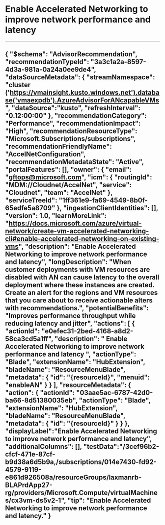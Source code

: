 <properties
    pageTitle="Enable Accelerated Networking to improve network performance and latency"
    description="Enable Accelerated Networking to improve network performance and latency"
    authors="aadevteam"
    ms.author="aadevteam"
    articleId="3a3c1a2a-8597-4d3a-981a-0a24a0ee9de4_Public"
    selfHelpType="advisorRecommendationMetadata"
    cloudEnvironments="Public"
/>
# Enable Accelerated Networking to improve network performance and latency
---
{
  "$schema": "AdvisorRecommendation",
  "recommendationTypeId": "3a3c1a2a-8597-4d3a-981a-0a24a0ee9de4",
  "dataSourceMetadata": {
    "streamNamespace": "cluster ('https://vmainsight.kusto.windows.net').database('vmaexpdb').AzureAdvisorForANcapableVMs",
    "dataSource":"kusto",
    "refreshInterval": "0.12:00:00"
  },
  "recommendationCategory": "Performance",
  "recommendationImpact": "High",
  "recommendationResourceType": "Microsoft.Subscriptions/subscriptions",
  "recommendationFriendlyName": "AccelNetConfiguration",
  "recommendationMetadataState": "Active",
  "portalFeatures": [],
  "owner": {
    "email": "gftops@microsoft.com",
    "icm": {
      "routingId": "MDM://Cloudnet/AccelNet",
      "service": "Cloudnet",
      "team": "AccelNet"
    },
    "serviceTreeId": "1ff361e9-fa69-4549-8b0f-65edfe5a8709"
  },
  "ingestionClientIdentities": [],
  "version": 1.0,
  "learnMoreLink": "https://docs.microsoft.com/azure/virtual-network/create-vm-accelerated-networking-cli#enable-accelerated-networking-on-existing-vms",
  "description": "Enable Accelerated Networking to improve network performance and latency",
  "longDescription": "When customer deployments with VM resources are disabled with AN can cause latency to the overall deployment where these instances are created. Create an alert for the regions and VM resources that you care about to receive actionable alters with recommendations.",
  "potentialBenefits": "Improves performance throughput while reducing latency and jitter",
  "actions": [
    {
      "actionId": "e0efec31-2bed-4168-a8d2-58ca3cd5a1ff",
      "description": " Enable Accelerated Networking to improve network performance and latency ",
      "actionType": "Blade",
      "extensionName": "HubExtension",
      "bladeName": "ResourceMenuBlade",
      "metadata": {
        "id": "{resourceId}",
	"menuid": "enableAN"
      }
    }
  ],
  "resourceMetadata": {
    "action": {
      "actionId": "03aae5ac-6787-42d0-ba66-8d51380035eb",
      "actionType": "Blade",
      "extensionName": "HubExtension",
      "bladeName": "ResourceMenuBlade",
      "metadata": {
        "id": "{resourceId}"
      }
    }
  },
  "displayLabel":"Enable Accelerated Networking to improve network performance and latency",
  "additionalColumns": [],
  "testData":"/3cef96b2-cfcf-471e-87cf-b9d38a6d5b9a,/subscriptions/014e7430-fd92-4579-9119-e861d926508a/resourceGroups/laxmanrb-BLAPrdApp27-rg/providers/Microsoft.Compute/virtualMachines/cx3vm-ds5v2-1",
 "tip": "Enable Accelerated Networking to improve network performance and latency."
}
---
